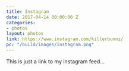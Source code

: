 ```yaml
---
title: Instagram
date: 2017-04-14 00:00:00 Z
categories:
- photos
layout: photos
link: https://www.instagram.com/killerbunnz/
pc: "/build/images/Instagram.png"
---
```


This is just a link to my instagram feed...
